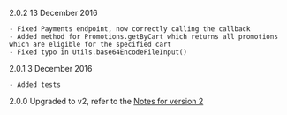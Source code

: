 2.0.2 13 December 2016

	- Fixed Payments endpoint, now correctly calling the callback
	- Added method for Promotions.getByCart which returns all promotions which are eligible for the specified cart
	- Fixed typo in Utils.base64EncodeFileInput() 

2.0.1 3 December 2016

	- Added tests

2.0.0
	Upgraded to v2, refer to the [Notes for version 2](https://github.com/Marketcloud/marketcloud-js/wiki/Note-for-Version-2.0.0)